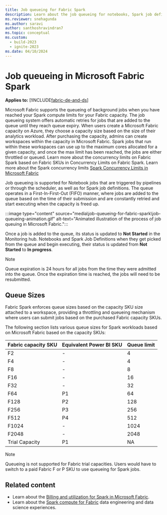```yaml
---
title: Job queueing for Fabric Spark
description: Learn about the job queueing for notebooks, Spark job definitions, and lakehouse jobs in Fabric.
ms.reviewer: snehagunda
ms.author: saravi
author: santhoshravindran7
ms.topic: conceptual
ms.custom:
  - build-2023
  - ignite-2023
ms.date: 04/10/2024
---
```

# Job queueing in Microsoft Fabric Spark

**Applies to:** [!INCLUDE[fabric-de-and-ds](includes/fabric-de-ds.md)]

Microsoft Fabric supports the queueing of background jobs when you have reached your Spark compute limits for your Fabric capacity. The job queueing system offers automatic retries for jobs that are added to the queue until they reach queue expiry. When users create a Microsoft Fabric capacity on Azure, they choose a capacity size based on the size of their analytics workload. 
After purchasing the capacity, admins can create workspaces within the capacity in Microsoft Fabric. Spark jobs that run within these workspaces can use up to the maximum cores allocated for a given capacity, and once the max limit has been reached, the jobs are either throttled or queued. Learn more about the concurrency limits on Fabric Spark based on Fabric SKUs in Concurrency Limits on Fabric Spark. Learn more about the Spark concurrency limits [Spark Concurrency Limits in Microsoft Fabric](spark-job-concurrency-and-queueing.md)

Job queueing is supported for Notebook jobs that are triggered by pipelines or through the scheduler, as well as for Spark job definitions. The queue operates in a First-In-First-Out (FIFO) manner, where jobs are added to the queue based on the time of their submission and are constantly retried and start executing when the capacity is freed up. 

:::image type="content" source="media\job-queueing-for-fabric-spark\job-queueing-animation.gif" alt-text="Animated illustration of the process of job queuing in Microsoft Fabric.":::

Once a job is added to the queue, its status is updated to **Not Started** in the Monitoring hub. Notebooks and Spark Job Definitions when they get picked from the queue and begin executing, their status is updated from **Not Started** to **In progress**.

> [!NOTE]
> Queue expiration is 24 hours for all jobs from the time they were admitted into the queue. Once the expiration time is reached, the jobs will need to be resubmitted.


## Queue Sizes

Fabric Spark enforces queue sizes based on the capacity SKU size attached to a workspace, providing a throttling and queueing mechanism where users can submit jobs based on the purchased Fabric capacity SKUs.

The following section lists various queue sizes for Spark workloads based on Microsoft Fabric based on the capacity SKUs:

| Fabric capacity SKU | Equivalent Power BI SKU | Queue limit |
| ------------------- | ----------------------- | ----------- |
| F2                  | -                       | 4           |
| F4                  | -                       | 4           |
| F8                  | -                       | 8           |
| F16                 | -                       | 16          |
| F32                 | -                       | 32          |
| F64                 | P1                      | 64          |
| F128                | P2                      | 128         |
| F256                | P3                      | 256         |
| F512                | P4                      | 512         |
| F1024               | -                       | 1024        |
| F2048               | -                       | 2048        |
| Trial Capacity      | P1                      | NA          |


> [!NOTE]
> Queueing is not supported for Fabric trial capacities. Users would have to switch to a paid Fabric F or P SKU to use queueing for Spark jobs.

## Related content

- Learn about the [Billing and utilization for Spark in Microsoft Fabric](billing-capacity-management-for-spark.md).
- Learn about the [Spark compute for Fabric](spark-compute.md) data engineering and data science experiences.
